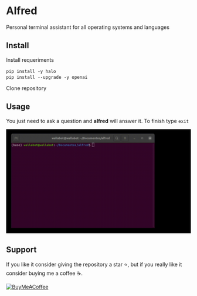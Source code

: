 # Alfred

Personal terminal assistant for all operating systems and languages

## Install

Install requeriments

```
pip install -y halo
pip install --upgrade -y openai
```

Clone repository

## Usage

You just need to ask a question and **alfred** will answer it. To finish type `exit`

![usage](gifs/alfredx2.gif)

## Support

If you like it consider giving the repository a star ⭐, but if you really like it consider buying me a coffee ☕.

[![BuyMeACoffee](https://img.shields.io/badge/Buy_Me_A_Coffee-Support_my_work-FFDD00?style=for-the-badge&logo=buy-me-a-coffee&logoColor=white&labelColor=101010)](https://www.buymeacoffee.com/maximofn)